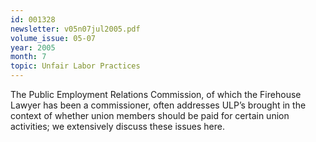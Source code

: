 ```yaml
---
id: 001328
newsletter: v05n07jul2005.pdf
volume_issue: 05-07
year: 2005
month: 7
topic: Unfair Labor Practices
---
```


The Public Employment Relations Commission, of which the Firehouse Lawyer has been a commissioner, often addresses ULP’s brought in the context of whether union members should be paid for certain union activities; we extensively discuss these issues here.